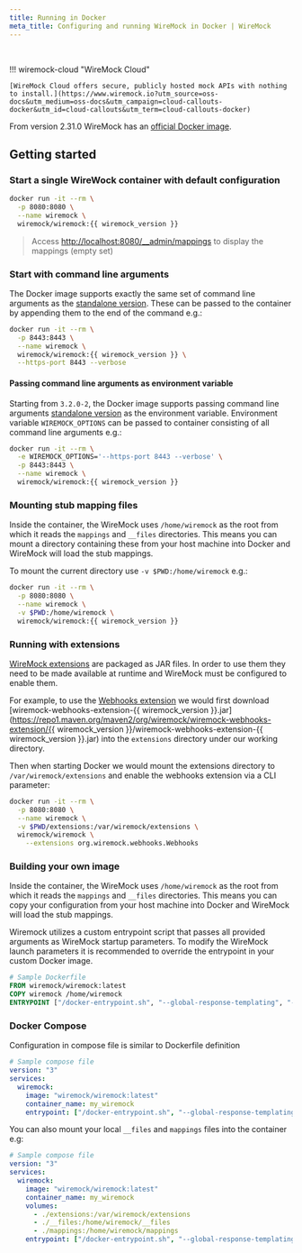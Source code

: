 ```yaml
---
title: Running in Docker
meta_title: Configuring and running WireMock in Docker | WireMock
---
```



<br>

!!! wiremock-cloud "WireMock Cloud"

    [WireMock Cloud offers secure, publicly hosted mock APIs with nothing to install.](https://www.wiremock.io?utm_source=oss-docs&utm_medium=oss-docs&utm_campaign=cloud-callouts-docker&utm_id=cloud-callouts&utm_term=cloud-callouts-docker)


From version 2.31.0 WireMock has an [official Docker image](https://hub.docker.com/r/wiremock/wiremock).

## Getting started

### Start a single WireWock container with default configuration

```sh
docker run -it --rm \
  -p 8080:8080 \
  --name wiremock \
  wiremock/wiremock:{{ wiremock_version }}
```

> Access [http://localhost:8080/\_\_admin/mappings](http://localhost:8080/__admin/mappings) to display the mappings (empty set)

### Start with command line arguments

The Docker image supports exactly the same set of command line arguments as the [standalone version](../running_wiremock/running_as_a_standalone_process.md/#command-line-options).
These can be passed to the container by appending them to the end of the command e.g.:

```sh
docker run -it --rm \
  -p 8443:8443 \
  --name wiremock \
  wiremock/wiremock:{{ wiremock_version }} \
  --https-port 8443 --verbose
```

#### Passing command line arguments as environment variable

Starting from `3.2.0-2`, the Docker image supports passing command line arguments [standalone version](../running_wiremock/running_as_a_standalone_process.md/#command-line-options) as the environment variable.
Environment variable `WIREMOCK_OPTIONS` can be passed to container consisting of all command line arguments e.g.:

```sh
docker run -it --rm \
  -e WIREMOCK_OPTIONS='--https-port 8443 --verbose' \
  -p 8443:8443 \
  --name wiremock \
  wiremock/wiremock:{{ wiremock_version }}
```

### Mounting stub mapping files

Inside the container, the WireMock uses `/home/wiremock` as the root from which it reads the `mappings` and `__files` directories.
This means you can mount a directory containing these from your host machine into Docker and WireMock will load the stub mappings.

To mount the current directory use `-v $PWD:/home/wiremock` e.g.:

```sh
docker run -it --rm \
  -p 8080:8080 \
  --name wiremock \
  -v $PWD:/home/wiremock \
  wiremock/wiremock:{{ wiremock_version }}
```

### Running with extensions

[WireMock extensions](../extensibility/extending_wiremock.md) are packaged as JAR files. In order to use them they need to be made
available at runtime and WireMock must be configured to enable them.

For example, to use the [Webhooks extension](../protocols/webhooks_and_callbacks.md) we would first download [wiremock-webhooks-extension-{{ wiremock_version }}.jar](https://repo1.maven.org/maven2/org/wiremock/wiremock-webhooks-extension/{{ wiremock_version }}/wiremock-webhooks-extension-{{ wiremock_version }}.jar)
into the `extensions` directory under our working directory.

Then when starting Docker we would mount the extensions directory to `/var/wiremock/extensions` and enable the webhooks extension
via a CLI parameter:

```sh
docker run -it --rm \
  -p 8080:8080 \
  --name wiremock \
  -v $PWD/extensions:/var/wiremock/extensions \
  wiremock/wiremock \
    --extensions org.wiremock.webhooks.Webhooks
```

### Building your own image

Inside the container, the WireMock uses `/home/wiremock` as the root from which it reads the `mappings` and `__files` directories.
This means you can copy your configuration from your host machine into Docker and WireMock will load the stub mappings.

Wiremock utilizes a custom entrypoint script that passes all provided arguments as WireMock startup parameters. To modify the WireMock launch parameters it is recommended to override the entrypoint in your custom Docker image. 

```Dockerfile
# Sample Dockerfile
FROM wiremock/wiremock:latest
COPY wiremock /home/wiremock
ENTRYPOINT ["/docker-entrypoint.sh", "--global-response-templating", "--disable-gzip", "--verbose"]
```

### Docker Compose

Configuration in compose file is similar to Dockerfile definition

```yaml
# Sample compose file
version: "3"
services:
  wiremock:
    image: "wiremock/wiremock:latest"
    container_name: my_wiremock
    entrypoint: ["/docker-entrypoint.sh", "--global-response-templating", "--disable-gzip", "--verbose"]
```

You can also mount your local `__files` and `mappings` files into the container e.g:

```yaml
# Sample compose file
version: "3"
services:
  wiremock:
    image: "wiremock/wiremock:latest"
    container_name: my_wiremock
    volumes:
      - ./extensions:/var/wiremock/extensions
      - ./__files:/home/wiremock/__files
      - ./mappings:/home/wiremock/mappings
    entrypoint: ["/docker-entrypoint.sh", "--global-response-templating", "--disable-gzip", "--verbose"]
```
